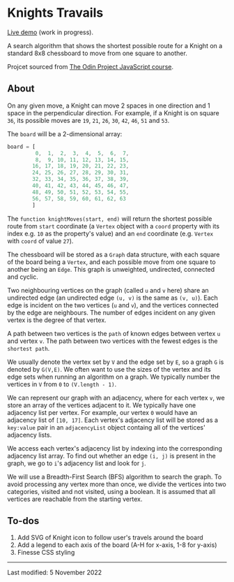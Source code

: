 # Knights Travails

[Live demo](https://jcrachael.github.io/knights-travails/) (work in progress).

A search algorithm that shows the shortest possible route for a Knight on a standard 8x8 chessboard to move from one square to another.

Projcet sourced from [The Odin Project JavaScript course](https://www.theodinproject.com/lessons/javascript-knights-travails).


## About
On any given move, a Knight can move 2 spaces in one direction and 1 space in the perpendicular direction. For example, if a Knight is on square `36`, its possible moves are `19`, `21`, `26`, `30`, `42`, `46`, `51` and `53`.

The `board` will be a 2-dimensional array:

```javascript
board = [
         0,  1,  2,  3,  4,  5,  6,  7,
         8,  9, 10, 11, 12, 13, 14, 15,
        16, 17, 18, 19, 20, 21, 22, 23,
        24, 25, 26, 27, 28, 29, 30, 31,
        32, 33, 34, 35, 36, 37, 38, 39,
        40, 41, 42, 43, 44, 45, 46, 47,
        48, 49, 50, 51, 52, 53, 54, 55,
        56, 57, 58, 59, 60, 61, 62, 63
        ]
```

The `function knightMoves(start, end)` will return the shortest possible route from `start` coordinate (a `Vertex` object with a `coord` property with its index e.g. `10` as the property's value) and an `end` coordinate (e.g. `Vertex` with `coord` of value `27`).

The chessboard will be stored as a `Graph` data structure, with each square of the board being a `Vertex`, and each possible move from one square to another being an `Edge`. This graph is unweighted, undirected, connected and cyclic.

Two neighbouring vertices on the graph (called `u` and `v` here) share an undirected edge (an undirected edge `(u, v)` is the same as `(v, u)`). Each edge is incident on the two vertices (`u` and `v`), and the vertices connected by the edge are neighbours. The number of edges incident on any given vertex is the degree of that vertex.

A path between two vertices is the `path` of known edges between vertex `u` and vertex `v`. The path between two vertices with the fewest edges is the `shortest path`.

We usually denote the vertex set by `V` and the edge set by `E`, so a graph `G` is denoted by `G(V,E)`. We often want to use the sizes of the vertex and its edge sets when running an algorithm on a graph. We typically number the vertices in `V` from `0` to `(V.length - 1)`.

We can represent our graph with an adjacency, where for each vertex `v`, we store an array of the vertices adjacent to it. We typically have one adjacency list per vertex. For example, our vertex `0` would have an adjacency list of `[10, 17]`. Each vertex's adjacency list will be stored as a `key:value` pair in an `adjacencyList` object containg all of the vertices' adjacency lists.

We access each vertex's adjacency list by indexing into the corresponding adjacency list array. To find out whether an edge `(i, j)` is present in the graph, we go to `i`'s adjacency list and look for `j`.

We will use a Breadth-First Search (BFS) algorithm to search the graph. To avoid processing any vertex more than once, we divide the vertices into two categories, visited and not visited, using a boolean. It is assumed that all vertices are reachable from the starting vertex.

## To-dos
1. Add SVG of Knight icon to follow user's travels around the board
2. Add a legend to each axis of the board (A-H for x-axis, 1-8 for y-axis)
3. Finesse CSS styling



---

Last modified: 5 November 2022